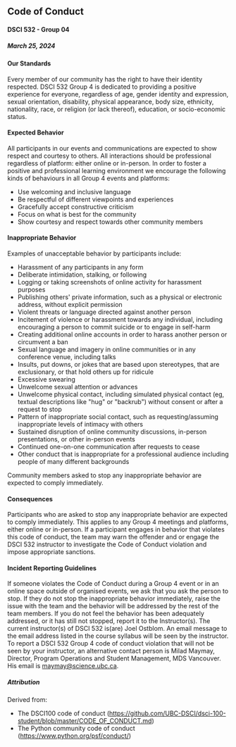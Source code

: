## Code of Conduct
#### DSCI 532 - Group 04
##### March 25, 2024

#### Our Standards

Every member of our community has the right to have their identity respected. DSCI 532 Group 4 is dedicated to providing a positive experience for everyone, regardless of age, gender identity and expression, sexual orientation, disability, physical appearance, body size, ethnicity, nationality, race, or religion (or lack thereof), education, or socio-economic status.


#### Expected Behavior

All participants in our events and communications are expected to show respect and courtesy to others. All interactions should be professional regardless of platform: either online or in-person. In order to foster a positive and professional learning environment we encourage the following kinds of behaviours in all Group 4 events and platforms:

- Use welcoming and inclusive language
- Be respectful of different viewpoints and experiences
- Gracefully accept constructive criticism
- Focus on what is best for the community
- Show courtesy and respect towards other community members

#### Inappropriate Behavior

Examples of unacceptable behavior by participants include:

- Harassment of any participants in any form
- Deliberate intimidation, stalking, or following
- Logging or taking screenshots of online activity for harassment purposes
- Publishing others' private information, such as a physical or electronic address, without explicit permission
- Violent threats or language directed against another person
- Incitement of violence or harassment towards any individual, including encouraging a person to commit suicide or to engage in self-harm
- Creating additional online accounts in order to harass another person or circumvent a ban
- Sexual language and imagery in online communities or in any conference venue, including talks
- Insults, put downs, or jokes that are based upon stereotypes, that are exclusionary, or that hold others up for ridicule
- Excessive swearing
- Unwelcome sexual attention or advances
- Unwelcome physical contact, including simulated physical contact (eg, textual descriptions like "hug" or "backrub") without consent or after a request to stop
- Pattern of inappropriate social contact, such as requesting/assuming inappropriate levels of intimacy with others
- Sustained disruption of online community discussions, in-person presentations, or other in-person events
- Continued one-on-one communication after requests to cease
- Other conduct that is inappropriate for a professional audience including people of many different backgrounds

Community members asked to stop any inappropriate behavior are expected to comply immediately.


#### Consequences

Participants who are asked to stop any inappropriate behavior are expected to comply immediately. This applies to any Group 4 meetings and platforms, either online or in-person. If a participant engages in behavior that violates this code of conduct, the team may warn the offender and or engage the DSCI 532 instructor to investigate the Code of Conduct violation and impose appropriate sanctions.


#### Incident Reporting Guidelines

If someone violates the Code of Conduct during a Group 4 event or in an online space outside of organised events, we ask that you ask the person to stop. If they do not stop the inappropriate behavior immediately, raise the issue with the team and the behavior will be addressed by the rest of the team members. If you do not feel the behavior has been adequately addressed, or it has still not stopped, report it to the Instructor(s). The current instructor(s) of DSCI 532 is(are) Joel Ostblom. An email message to the email address listed in the course syllabus will be seen by the instructor. To report a DSCI 532 Group 4 code of conduct violation that will not be seen by your instructor, an alternative contact person is Milad Maymay, Director, Program Operations and Student Management, MDS Vancouver. His email is maymay@science.ubc.ca.

##### Attribution
Derived from:
- The DSCI100 code of conduct (https://github.com/UBC-DSCI/dsci-100-student/blob/master/CODE_OF_CONDUCT.md)
- The Python community code of conduct (https://www.python.org/psf/conduct/)
